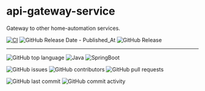 # api-gateway-service

Gateway to other home-automation services. 

[![CI](https://github.com/smart-home-automation-system/api-gateway-service/actions/workflows/CI.yml/badge.svg)](https://github.com/smart-home-automation-system/api-gateway-service/actions/workflows/CI.yml)
![GitHub Release Date - Published_At](https://img.shields.io/github/release-date/smart-home-automation-system/api-gateway-service?style=plastic)
![GitHub Release](https://img.shields.io/github/v/release/smart-home-automation-system/api-gateway-service?style=plastic)

---

![GitHub top language](https://img.shields.io/github/languages/top/smart-home-automation-system/api-gateway-service?style=plastic)
![Java](https://img.shields.io/badge/java-21-yellow?style=plastic)
![SpringBoot](https://img.shields.io/badge/SpringBoot-3.5.0-blue?style=plastic)

![GitHub issues](https://img.shields.io/github/issues/smart-home-automation-system/api-gateway-service?style=plastic)
![GitHub contributors](https://img.shields.io/github/contributors/smart-home-automation-system/api-gateway-service?style=plastic)
![GitHub pull requests](https://img.shields.io/github/issues-pr-raw/smart-home-automation-system/api-gateway-service?style=plastic)

![GitHub last commit](https://img.shields.io/github/last-commit/smart-home-automation-system/api-gateway-service?style=plastic)
![GitHub commit activity](https://img.shields.io/github/commit-activity/m/smart-home-automation-system/api-gateway-service?style=plastic)